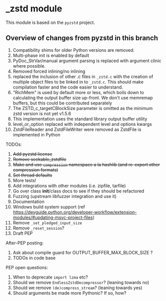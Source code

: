 # _zstd module

This module is based on the `pyzstd` project.

## Overview of changes from pyzstd in this branch

1. Compatibility shims for older Python versions are removed.
2. Multi-phase init is enabled by default
3. PyDoc_StrVar/manual argument parsing is replaced with argument clinic where possible.
4. Removed forced inlining/no inlining
5. replaced the inclusion of other .c files in `_zstd.c` with the creation of multiple object files to be linked in to `_zstd.c`. This should make compilation faster and the code easier to understand.
6. "RichMem" is used by default more or less, which boils down to calculating the output buffer size up-front. We don't use memremap buffers, but this could be contributed separately
7. The ZSTD_c_targetCBlockSize parameter is omitted as the minimum zstd version is not yet v1.5.6
8. This implementation uses the standard library output buffer utility
9. level_or_option replaced with independent level and options kwargs
10. ZstdFileReader and ZstdFileWriter were removed as ZstdFile is implemented in Python


TODOs:
1. ~~Add pyzstd license~~
2. ~~Remove seekable_zstdfile~~
3. ~~Make and use `compression` namespace a la hashlib (and re-export other compression formats)~~
4. ~~Set thread defaults~~
5. More tests!
6. Add integrations with other modules (i.e. zipfile, tarfile)
7. Go over class __init__/class docs to see if they should be refactored
8. Fuzzing (upstream libfuzzer integration and use it)
9. Documentation
10. Windows build system support (ref https://devguide.python.org/developer-workflow/extension-modules/#updating-msvc-project-files)
11. Remove `_set_pledged_input_size`
12. Remove `_reset_session`?
12. Draft PEP

After-PEP posting:
1. Ask about compile guard for OUTPUT_BUFFER_MAX_BLOCK_SIZE ?
2. TODOs in code base

PEP open questions:
1. When to deprecate `import lzma` etc?
2. Should we remove `EndlessZstdDecompressor`? (leaning towards no)
3. Should we remove `(de)compress_stream`? (leaning towards yes)
4. Should arguments be made more Pythonic? If so, how?
